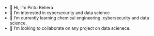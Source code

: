 - 👋 Hi, I’m Pintu Behera
- 👀 I’m interested in cybersecurity and data science
- 🌱 I’m currently learning chemical engineering, cybersecurity and data science.
- 💞️ I’m looking to collaborate on any project on data scienece.

<!---
MrRobota12/MrRobota12 is a ✨ special ✨ repository because its `README.md` (this file) appears on your GitHub profile.
You can click the Preview link to take a look at your changes.
--->

